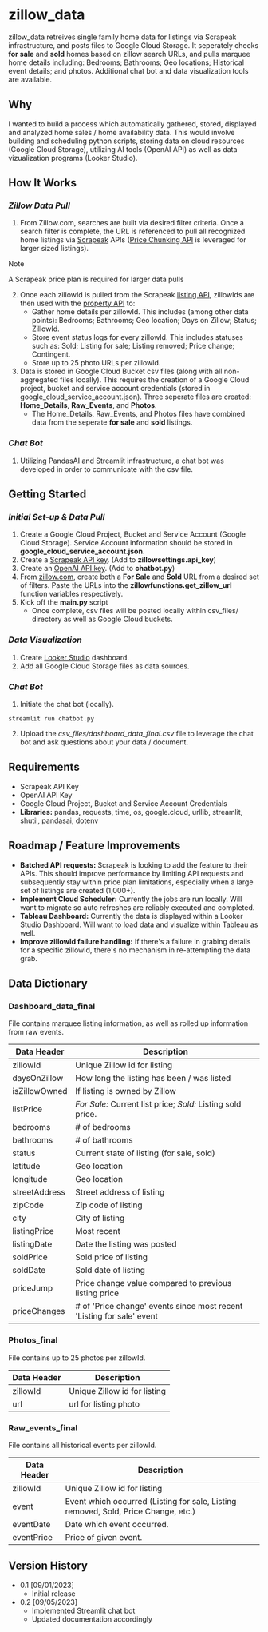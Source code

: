 # zillow_data
zillow_data retreives single family home data for listings via Scrapeak infrastructure, and posts files to Google Cloud Storage.  It seperately checks **for sale** and **sold** homes based on zillow search URLs, and pulls marquee home details including: Bedrooms; Bathrooms; Geo locations; Historical event details; and photos.  Additional chat bot and data visualization tools are available.

## Why
 I wanted to build a process which automatically gathered, stored, displayed and analyzed home sales / home availability data.  This would involve building and scheduling python scripts, storing data on cloud resources (Google Cloud Storage), utilizing AI tools (OpenAI API) as well as data vizualization programs (Looker Studio).    

## How It Works
### _Zillow Data Pull_
1. From Zillow.com, searches are built via desired filter criteria. Once a search filter is complete, the URL is referenced to pull all recognized home listings via [Scrapeak](https://docs.scrapeak.com/zillow-scraper/overview) APIs ([Price Chunking API](https://docs.scrapeak.com/zillow-scraper/endpoints/pricechunking) is leveraged for larger sized listings).

> [!NOTE]
> A Scrapeak price plan is required for larger data pulls

2. Once each zillowId is pulled from the Scrapeak [listing API](https://docs.scrapeak.com/zillow-scraper/endpoints/listing), zillowIds are then used with the [property API](https://docs.scrapeak.com/zillow-scraper/endpoints/propertydetails) to:
   * Gather home details per zillowId.  This includes (among other data points): Bedrooms; Bathrooms; Geo location; Days on Zillow; Status; ZillowId.
   * Store event status logs for every zillowId.  This includes statuses such as: Sold; Listing for sale; Listing removed; Price change; Contingent.
   * Store up to 25 photo URLs per zillowId.
3. Data is stored in Google Cloud Bucket csv files (along with all non-aggregated files locally).  This requires the creation of a Google Cloud project, bucket and service account credentials (stored in google_cloud_service_account.json).  Three seperate files are created: **Home_Details**, **Raw_Events**, and **Photos**.
   * The Home_Details, Raw_Events, and Photos files have combined data from the seperate **for sale** and **sold** listings.  

### _Chat Bot_
1. Utilizing PandasAI and Streamlit infrastructure, a chat bot was developed in order to communicate with the csv file.

## Getting Started

### _Initial Set-up & Data Pull_
1. Create a Google Cloud Project, Bucket and Service Account (Google Cloud Storage).  Service Account information should be stored in **google_cloud_service_account.json**.
2. Create a [Scrapeak API key](https://docs.scrapeak.com/zillow-scraper/authentication).  (Add to **zillowsettings.api_key**)
3. Create an [OpenAI API key](https://platform.openai.com/account/api-keys). (Add to **chatbot.py**)
4. From [zillow.com](https://zillow.com), create both a **For Sale** and **Sold** URL from a desired set of filters.  Paste the URLs into the **zillowfunctions.get_zillow_url** function variables respectively.
5. Kick off the **main.py** script
   * Once complete, csv files will be posted locally within csv_files/ directory as well as Google Cloud buckets.

### _Data Visualization_
1. Create [Looker Studio](https://lookerstudio.google.com/u/0/navigation/reporting) dashboard.
2. Add all Google Cloud Storage files as data sources.
### _Chat Bot_
1. Initiate the chat bot (locally).
```
streamlit run chatbot.py
```
2. Upload the _csv_files/dashboard_data_final.csv_ file to leverage the chat bot and ask questions about your data / document.


## Requirements
* Scrapeak API Key
* OpenAI API Key
* Google Cloud Project, Bucket and Service Account Credentials
* **Libraries:** pandas, requests, time, os, google.cloud, urllib, streamlit, shutil, pandasai, dotenv


## Roadmap / Feature Improvements
* **Batched API requests:**  Scrapeak is looking to add the feature to their APIs.  This should improve performance by limiting API requests and subsequently stay within price plan limitations, especially when a large set of listings are created (1,000+).
* **Implement Cloud Scheduler:** Currently the jobs are run locally.  Will want to migrate so auto refreshes are reliably executed and completed.
* **Tableau Dashboard:**  Currently the data is displayed within a Looker Studio Dashboard.  Will want to load data and visualize within Tableau as well.
* **Improve zillowId failure handling:**  If there's a failure in grabing details for a specific zillowId, there's no mechanism in re-attempting the data grab.

## Data Dictionary

### Dashboard_data_final

File contains marquee listing information, as well as rolled up information from raw events.

| Data Header | Description |
| --------------| ------------- |
| zillowId | Unique Zillow id for listing |
| daysOnZillow | How long the listing has been / was listed |
| isZillowOwned | If listing is owned by Zillow |
| listPrice | *For Sale:* Current list price; *Sold:* Listing sold price. |
| bedrooms | # of bedrooms |
| bathrooms | # of bathrooms |
| status | Current state of listing (for sale, sold) |
| latitude | Geo location |
| longitude | Geo location |
| streetAddress | Street address of listing |
| zipCode | Zip code of listing |
| city | City of listing |
| listingPrice | Most recent  |
| listingDate | Date the listing was posted |
| soldPrice | Sold price of listing |
| soldDate | Sold date of listing |
| priceJump | Price change value compared to previous listing price |
| priceChanges | # of 'Price change' events since most recent 'Listing for sale' event |

### Photos_final

File contains up to 25 photos per zillowId.

| Data Header | Description |
| --------------| ------------- |
| zillowId | Unique Zillow id for listing |
| url | url for listing photo |

### Raw_events_final

File contains all historical events per zillowId.

| Data Header | Description |
| --------------| ------------- |
| zillowId | Unique Zillow id for listing |
| event | Event which occurred (Listing for sale, Listing removed, Sold, Price Change, etc.) |
| eventDate | Date which event occurred. |
| eventPrice | Price of given event. |


## Version History

* 0.1 [09/01/2023]
  * Initial release
* 0.2 [09/05/2023]
  * Implemented Streamlit chat bot
  * Updated documentation accordingly 
